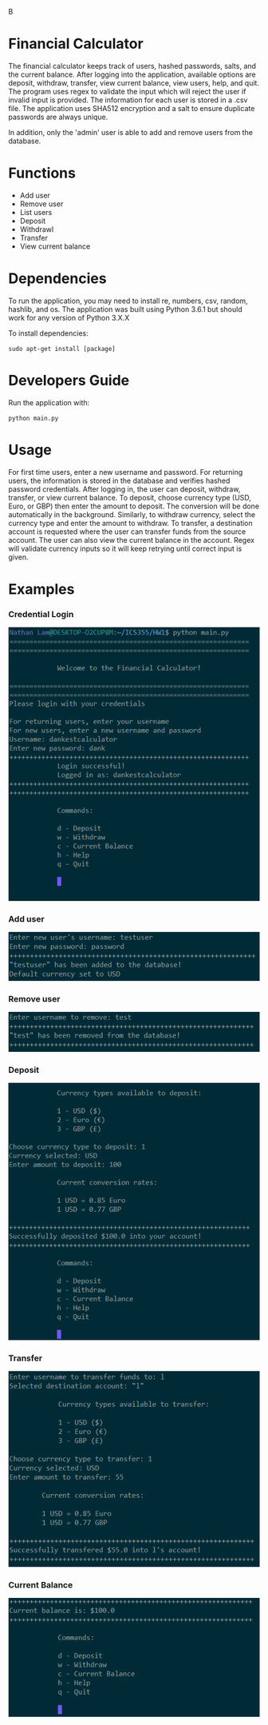 B
# Financial Calculator
The financial calculator keeps track of users, hashed passwords, salts, and the current balance. After logging into the application, available options are deposit, withdraw, transfer, view current balance, view users, help, and quit. The program uses regex to validate the input which will reject the user if invalid input is provided. The information for each user is stored in a .csv file. The application uses SHA512 encryption and a salt to ensure duplicate passwords are always unique.

In addition, only the 'admin' user is able to add and remove users from the database.

# Functions
- Add user
- Remove user
- List users
- Deposit
- Withdrawl
- Transfer
- View current balance

# Dependencies 
To run the application, you may need to install re, numbers, csv, random, hashlib, and os. The application was built using Python 3.6.1 but should work for any version of Python 3.X.X

To install dependencies: 
```
sudo apt-get install [package]
```

# Developers Guide
Run the application with:
```
python main.py
```

# Usage
For first time users, enter a new username and password. For returning users, the information is stored in the database and verifies hashed password credentials. After logging in, the user can deposit, withdraw, transfer, or view current balance. To deposit, choose currency type (USD, Euro, or GBP) then enter the amount to deposit. The conversion will be done automatically in the background. Similarly, to withdraw currency, select the currency type and enter the amount to withdraw. To transfer, a destination account is requested where the user can transfer funds from the source account. The user can also view the current balance in the account. Regex will validate currency inputs so it will keep retrying until correct input is given. 

# Examples
### Credential Login
![](docs/calculator1.png)

### Add user
![](docs/calculator4.PNG)

### Remove user
![](docs/calculator5.png)

### Deposit
![](docs/calculator2.png)

### Transfer 
![](docs/calculator6.png)

### Current Balance
![](docs/calculator3.png)
